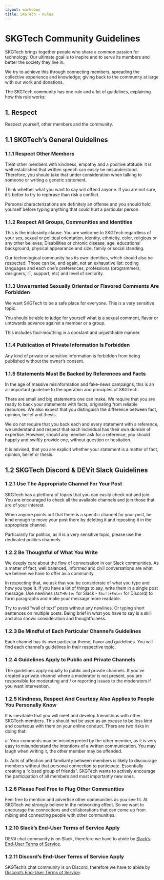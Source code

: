 ```yaml
---
layout: markdown
title: SKGTech - Rules
---
```


# SKGTech Community Guidelines

SKGTech brings together people who share a common passion for technology. Our ultimate goal is to inspire and to serve its members and better the society they live in.

We try to achieve this through connecting members, spreading the collective experience and knowledge; giving back to the community at large with our work and donations.

The SKGTech community has one rule and a lot of guidelines, explaining how this rule works:

## 1. Respect

Respect yourself, other members and the community. 

## 1.1 SKGTech’s General Guidelines

### 1.1.1 Respect Other Members

Treat other members with kindness, empathy and a positive attitude. It is well established that written speech can easily be misunderstood. Therefore, you should take that under consideration when talking to someone or writing a generic statement.

Think whether what you want to say will offend anyone. If you are not sure, it’s better to try to rephrase than risk a conflict.

Personal characterizations are definitely an offense and you should hold yourself before typing anything that could hurt a particular person.

### 1.1.2 Respect All Groups, Communities and Identities

This is the inclusivity clause. You are welcome to SKGTech regardless of your sex, sexual or political orientation, identity, ethnicity, color, religious or any other believes; Disabilities or chronic disease, age, educational background, physical appearance and size, family or social standing.

Our technological community has its own identities, which should also be respected. Those can be, and again, not an exhaustive list: coding languages and each one's preferences, professions (programmers, designers, IT, support, etc) and level of seniority.

### 1.1.3 Unwarranted Sexually Oriented or Flavored Comments Are Forbidden

We want SKGTech to be a safe place for everyone. This is a very sensitive topic.

You should be able to judge for yourself what is a sexual comment, flavor or untowards advance against a member or a group.

This includes foul-mouthing in a constant and unjustifiable manner.

### 1.1.4 Publication of Private Information Is Forbidden

Any kind of private or sensitive information is forbidden from being published without the owner’s consent.

### 1.1.5 Statements Must Be Backed by References and Facts

In the age of massive misinformation and fake-news campaigns, this is an all important guideline to the operation and principles of SKGTech.

There are small and big statements one can make. We require that you are ready to back your statements with facts, originating from reliable resources. We also expect that you distinguish the difference between fact, opinion, belief and thesis.

We do not require that you back each and every statement with a reference, we understand and respect that each individual has their own domain of expertise. However, should any member ask for a reference, you should happily and swiftly provide one, without question or hesitation.

It is advised, that you are explicit whether your statement is a matter of fact, opinion, belief or thesis.

## 1.2 SKGTech Discord & DEVit Slack Guidelines

### 1.2.1 Use The Appropriate Channel For Your Post

SKGTech has a plethora of topics that you can easily check out and join. You are encouraged to check all the available channels and join those that are of your interest.

When anyone points out that there is a specific channel for your post, be kind enough to move your post there by deleting it and reposting it in the appropriate channel.

Particularly for politics, as it is a very sensitive topic, please use the dedicated politics channels.

### 1.2.2 Be Thoughtful of What You Write

We deeply care about the flow of conversation in our Slack communities. As a matter of fact, well balanced, informed and civil conversations are what we believe we have to offer as a community.

In respecting that, we ask that you be considerate of what you type and how you type it. If you have a lot of things to say, write them in a single post message. Use newlines (`ALT+Enter` for Slack - `Shift+Enter` for Discord) to form paragraphs and make your message more readable.

Try to avoid “wall of text” posts without any newlines. Or typing short sentences on multiple posts. Being brief in what you have to say is a skill and also shows consideration and thoughtfulness.

### 1.2.3 Be Mindful of Each Particular Channel’s Guidelines

Each channel has its own particular theme, flavor and guidelines. You will find each channel’s guidelines in their respective topic.

### 1.2.4 Guidelines Apply to Public and Private Channels

The guidelines apply equally to public and private channels. If you’ve created a private channel where a moderator is not present, you are responsible for moderating and / or reporting issues to the moderators if you want intervention.

### 1.2.5 Kindness, Respect And Courtesy Also Applies to People You Personally Know

It is inevitable that you will meet and develop friendships with other SKGTech members. This should not be used as an excuse to be less kind and courteous with them on your online conduct. There are two risks in doing that:

a. Your comments may be misinterpreted by the other member, as it is very easy to misunderstand the intentions of a written communication. You may laugh when writing it, the other member may be offended.

b. Acts of affection and familiarity between members is likely to discourage members without that personal connection to participate. Essentially creating a “closed group of friends”. SKGTech wants to actively encourage the participation of all members and most importantly new ones.

### 1.2.6 Please Feel Free to Plug Other Communities

Feel free to mention and advertise other communities as you see fit. At SKGTech we strongly believe in the networking effect. So we want to encourage the connections and collaborations that can come up from mixing and connecting people with other communities.


### 1.2.10 Slack’s End-User Terms of Service Apply

DEVit chat community is on Slack, therefore we have to abide by [Slack’s End-User Terms of Service][slack-tos].

### 1.2.11 Discord’s End-User Terms of Service Apply

SKGTech’s chat community is on Discord, therefore we have to abide by [Discord’s End-User Terms of Service][discord-tos].

[slack-tos]: https://slack.com/intl/en-gb/terms-of-service/user
[discord-tos]: https://discord.com/terms

